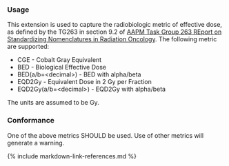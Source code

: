 ### Usage
This extension is used to capture the radiobiologic metric of effective dose, as defined by the TG263 in section 9.2 of [AAPM Task Group 263 REport on Standardizing Nomenclatures
in Radiation Oncology](https://www.aapm.org/pubs/reports/RPT_263.pdf). The following metric are supported:
* CGE  - Cobalt Gray Equivalent 
* BED  - Biological Effective Dose
* BED(a/b=\<decimal\>) - BED with alpha/beta
* EQD2Gy -  Equivalent Dose in 2 Gy per Fraction 
* EQD2Gy(a/b=\<decimal\>) - EQD2Gy with alpha/beta

The units are assumed to be Gy.

### Conformance
One of the above metrics SHOULD be used.  Use of other metrics will generate a warning.

{% include markdown-link-references.md %}

